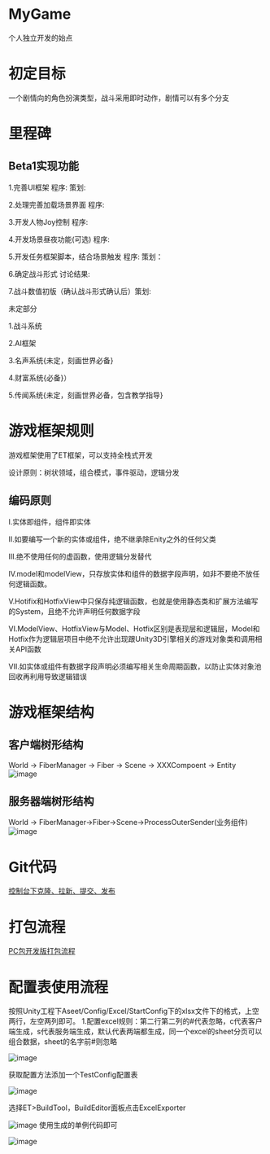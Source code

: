 # MyGame
个人独立开发的始点

# 初定目标
一个剧情向的角色扮演类型，战斗采用即时动作，剧情可以有多个分支

# 里程碑
## Beta1实现功能
1.完善UI框架  程序:   策划:

2.处理完善加载场景界面 程序: 

3.开发人物Joy控制 程序:

4.开发场景昼夜功能(可选) 程序:

5.开发任务框架脚本，结合场景触发 程序:  策划：

6.确定战斗形式 讨论结果:

7.战斗数值初版（确认战斗形式确认后）策划:

未定部分 

1.战斗系统 

2.AI框架 

3.名声系统{未定，刻画世界必备} 

4.财富系统{必备}）

5.传闻系统{未定，刻画世界必备，包含教学指导}

# 游戏框架规则
游戏框架使用了ET框架，可以支持全栈式开发

设计原则：树状领域，组合模式，事件驱动，逻辑分发
## 编码原则
I.实体即组件，组件即实体

II.如要编写一个新的实体或组件，绝不继承除Enity之外的任何父类

III.绝不使用任何的虚函数，使用逻辑分发替代

IV.model和modelView，只存放实体和组件的数据字段声明，如非不要绝不放任何逻辑函数。

V.Hotifix和HotfixView中只保存纯逻辑函数，也就是使用静态类和扩展方法编写的System，且绝不允许声明任何数据字段

VI.ModelView、HotfixView与Model、Hotfix区别是表现层和逻辑层，Model和Hotfix作为逻辑层项目中绝不允许出现跟Unity3D引擎相关的游戏对象类和调用相关API函数

VII.如实体或组件有数据字段声明必须编写相关生命周期函数，以防止实体对象池回收再利用导致逻辑错误


# 游戏框架结构
## 客户端树形结构
World -> FiberManager -> Fiber -> Scene -> XXXCompoent -> Entity
![image](https://github.com/kof123w/MyGame/assets/40864999/c0589e55-313d-4e77-add5-2267658ae5b1)

## 服务器端树形结构
World -> FiberManager->Fiber->Scene->ProcessOuterSender(业务组件)
![image](https://github.com/kof123w/MyGame/assets/40864999/47996eb6-51ff-472e-9c56-82f76cd5200e)

# Git代码
[控制台下克隆、拉新、提交、发布](https://blog.csdn.net/m0_45234510/article/details/120181503)

# 打包流程
[PC包开发版打包流程](https://blog.csdn.net/qq_41094072/article/details/137381372?spm=1001.2014.3001.5501)

# 配置表使用流程

按照Unity工程下Aseet/Config/Excel/StartConfig下的xlsx文件下的格式，上空两行，左空两列即可。
1.配置excel规则：第二行第二列的#代表忽略，c代表客户端生成，s代表服务端生成，默认代表两端都生成，同一个excel的sheet分页可以组合数据，sheet的名字前#则忽略

![image](https://github.com/kof123w/MyGame/assets/40864999/96539f80-82ab-4573-8622-d70ccce4abd3)

获取配置方法添加一个TestConfig配置表

![image](https://github.com/kof123w/MyGame/assets/40864999/ae886c5b-6b4f-44e4-806a-1673fb7c1679)

选择ET>BuildTool，BuildEditor面板点击ExcelExporter

![image](https://github.com/kof123w/MyGame/assets/40864999/42c77181-80c6-486a-b5da-db3067a89839)
使用生成的单例代码即可

![image](https://github.com/kof123w/MyGame/assets/40864999/4072c72c-535f-4c1f-a97d-a87f4d91e0af)




